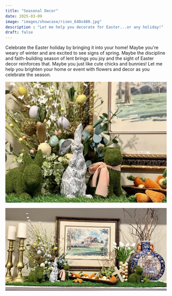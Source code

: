 ```yaml
---
title: "Seasonal Decor"
date: 2025-03-09
image: "images/showcase/risen_640x480.jpg"
description : "Let me help you decorate for Easter...or any holiday!"
draft: false
---
```


Celebrate the Easter holiday by bringing it into your home! Maybe you're weary of winter and are excited to see signs of spring. Maybe the discipline and faith-building season of lent brings you joy and the sight of Easter decor reinforces that. Maybe you just like cute chicks and bunnies! Let me help you brighten your home or event with flowers and decor as you celebrate the season.


![Easter bunny decor](bunny_640x480.jpg)



![Easter decor on fireplace mantle](easter-decor_933x480.jpg)
